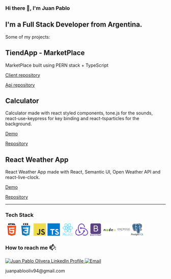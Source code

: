 ### Hi there 👋, I'm Juan Pablo

## I'm a Full Stack Developer from Argentina.


Some of my projects:

## TiendApp - MarketPlace

MarketPlace built using PERN stack + TypeScript


[Client repository](https://github.com/Henry-Cohorte-12-Grupo-1/Client-TiendaPP)

[Api repository](https://github.com/Henry-Cohorte-12-Grupo-1/Api-TiendaPP)

## Calculator

Calculator made with react styled components, tone.js for the sounds, react-use-keypress for key binding and react-tsparticles for the background.


[Demo](https://jupaolivera.github.io/Calculator-React-Sounds/)

[Repository](https://github.com/Jupaolivera/Calculator-React-Sounds)

## React Weather App

React Weather App made with React, Semantic UI, Open Weather API and react-live-clock.


[Demo](https://jupaolivera.github.io/Weather-App-React/)

[Repository](https://github.com/Jupaolivera/Weather-App-React)





******

### Tech Stack

<p align="left"> 
  <img src="https://raw.githubusercontent.com/devicons/devicon/master/icons/html5/html5-original-wordmark.svg" alt="html5" width="40" height="40"/>
  <img src="https://raw.githubusercontent.com/devicons/devicon/master/icons/css3/css3-original-wordmark.svg" alt="css3" width="40" height="40"/>
  <img src="https://raw.githubusercontent.com/devicons/devicon/master/icons/javascript/javascript-original.svg" alt="javascript" width="40" height="40"/>
  <img src="https://raw.githubusercontent.com/devicons/devicon/master/icons/typescript/typescript-original.svg" alt="typescript" width="40" height="40"/>
  <img src="https://raw.githubusercontent.com/devicons/devicon/master/icons/react/react-original-wordmark.svg" alt="react" width="40" height="40"/>
  <img src="https://raw.githubusercontent.com/devicons/devicon/master/icons/redux/redux-original.svg" alt="redux" width="40" height="40"/>
  <img src="https://raw.githubusercontent.com/devicons/devicon/master/icons/bootstrap/bootstrap-plain-wordmark.svg" alt="bootstrap" width="40" height="40"/>
  <img src="https://raw.githubusercontent.com/devicons/devicon/master/icons/nodejs/nodejs-original-wordmark.svg" alt="nodejs" width="40" height="40"/>
  <img src="https://raw.githubusercontent.com/devicons/devicon/master/icons/express/express-original-wordmark.svg" alt="express" width="40" height="40"/>
  <img src="https://raw.githubusercontent.com/devicons/devicon/master/icons/postgresql/postgresql-original-wordmark.svg" alt="postgresql" width="40" height="40"/>
</p

******
  
### How to reach me 📫:
   <p>
      <a href="https://www.linkedin.com/in/juan-pablo-olivera/">
         <img src="https://www.vectorlogo.zone/logos/linkedin/linkedin-icon.svg" alt="Juan Pablo Olivera LinkedIn Profile" height="40" width="40">
      </a>   
      <a align='right' href="mailto:juanpablooliv94@gmail.com">
         <img alt="Email" src="https://www.vectorlogo.zone/logos/gmail/gmail-icon.svg" height="40" width="40"/>
      </a>  
   </p>
   <p><label>juanpablooliv94@gmail.com</label></p>
